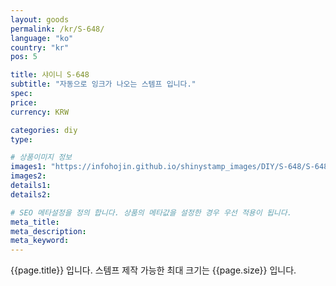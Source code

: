 ```yaml
---
layout: goods
permalink: /kr/S-648/
language: "ko"
country: "kr"
pos: 5

title: 샤이니 S-648
subtitle: "자동으로 잉크가 나오는 스템프 입니다."
spec: 
price: 
currency: KRW

categories: diy
type: 

# 상품이미지 정보
images1: "https://infohojin.github.io/shinystamp_images/DIY/S-648/S-648_1.jpg"
images2:
details1:
details2:    

# SEO 메타설정을 정의 합니다. 상품의 메타값을 설정한 경우 우선 적용이 됩니다.
meta_title: 
meta_description:
meta_keyword:
---
```


{{page.title}} 입니다. 스템프 제작 가능한 최대 크기는 {{page.size}} 입니다.